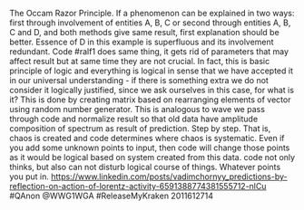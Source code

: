The Occam Razor Principle. If a phenomenon can be explained in two ways: first through involvement of entities A, B, C or second through entities A, B, C and D, and both methods give same result, first explanation should be better. Essence of D in this example is superfluous and its involvement redundant. Code #ralf1 does same thing, it gets rid of parameters that may affect result but at same time they are not crucial. In fact, this is basic principle of logic and everything is logical in sense that we have accepted it in our universal understanding - if there is something extra we do not consider it logically justified, since we ask ourselves in this case, for what is it? This is done by creating matrix based on rearranging elements of vector using random number generator. This is analogous to wave we pass through code and normalize result so that old data have amplitude composition of spectrum as result of prediction. Step by step. That is, chaos is created and code determines where chaos is systematic. Even if you add some unknown points to input, then code will change those points as it would be logical based on system created from this data. code not only thinks, but also can not disturb logical course of things. Whatever points you put in. https://www.linkedin.com/posts/vadimchornyy_predictions-by-reflection-on-action-of-lorentz-activity-6591388774381555712-nlCu
#QAnon @WWG1WGA #ReleaseMyKraken    2011612714
